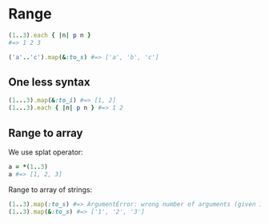 # Range

```ruby
(1..3).each { |n| p n }
#=> 1 2 3

('a'..'c').map(&:to_s) #=> ['a', 'b', 'c']
```

## One less syntax

```ruby
(1...3).map(&:to_i) #=> [1, 2]
(1...3).each { |n| p n } #=> 1 2
```

## Range to array

We use splat operator:

```ruby
a = *(1..3)
a #=> [1, 2, 3]
```

Range to array of strings:

```ruby
(1..3).map(:to_s) #=> ArgumentError: wrong number of arguments (given 1, expected 0)
(1..3).map(&:to_s) #=> ['1', '2', '3']
```
